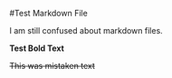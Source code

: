 #Test Markdown File

I am still confused about markdown files.

**Test Bold Text**

~~This was mistaken text~~
